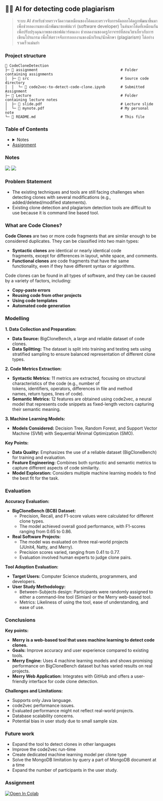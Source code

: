<h2 id="codeclonedetection">
    🕵🏼 AI for detecting code plagiarism
</h2>

> ระบบ AI สำหรับช่วยตรวจวัดความเหมือนของโค้ดและตรวจจับการคัดลอกโค้ดถูกพัฒนาขึ้นมาเพื่อช่วยลดงานของนักพัฒนาซอฟต์แวร์ (software developer) ในค้นหาโค้ดที่เหมือนกัน เพื่อปรับปรุงคุณภาพของซอฟต์แวร์ตนเอง ช่วยลดงานของครู/อาจารย์ที่สอนวิชาเกี่ยวกับการเขียนโปรแกรม เพื่อให้ตรวจจับการลอกงานของนักเรียน/นักศึกษา (plagiarism) ได้อย่างรวดเร็วแม่นยำ

### Project structure

```plaintext
📂 CodeCloneDetection
├─ 📂 assignment                                      # Folder containing assignments
│  ├─ 📂 src                                          # Source code directory
│  │  └─ 📄 code2vec-to-detect-code-clone.ipynb       # Submitted Assignment
├─ 📂 Lecture                                         # Folder containing lecture notes
│  ├─ 📄 slide.pdf                                    # Lecture slide
│  └─ 📄 mynote.pdf                                   # My personal note
└─ 📄 README.md                                       # This file
```

### Table of Contents

<ul>
  <li>
  <details>
    <summary>Notes</summary>
    <ul>
      <li>
       <a href="#problem-statement">Problem Statement</a>
      </li>
      <li><a href="#what-are-code-clones">What are Code Clones?</a></li>
      <li><a href="#modeling">Modeling</a></li>
      <li><a href="#evaluation">evaluation</a></li>
      <li><a href="#conclusions">Conclusions</a></li>
      <li><a href="#future-work">Future Work</a></li>
    </ul>
  </details>
  </li>
  <li>
   <a href="#assignment">
    Assignment
    </a>
  </li>
</ul>

### Notes
[<img src="https://img.shields.io/badge/view%20in%20notion-grey?style=for-the-badge&logo=notion" />](https://xinnypie.notion.site/AI-for-detecting-code-plagiarism-d6da4d5671f84e08b1595cb7d32da919?pvs=4) [<img src="https://img.shields.io/badge/view%20in%20pdf-grey?style=for-the-badge&logo=github" />](./lecture/file/mynote.pdf)


### Problem Statement

- The existing techniques and tools are still facing challenges when detecting
clones with several modifications (e.g., added/deleted/modified statements).
- Existing clone detection and plagiarism detection tools are difficult to use
because it is command line based tool.

### What are Code Clones?

**Code Clones** are two or more code fragments that are similar enough to be considered duplicates. They can be classified into two main types:

- **Syntactic clones** are identical or nearly identical code fragments, except for differences in layout, white space, and comments.
- **Functional clones** are code fragments that have the same functionality, even if they have different syntax or algorithms.

Code clones can be found in all types of software, and they can be caused by a variety of factors, including:

- **Copy-paste errors**
- **Reusing code from other projects**
- **Using code templates**
- **Automated code generation**

### Modelling

**1. Data Collection and Preparation:**

- **Data Source:** BigCloneBench, a large and reliable dataset of code clones.
- **Data Splitting:** The dataset is split into training and testing sets using stratified sampling to ensure balanced representation of different clone types.

**2. Code Metrics Extraction:**

- **Syntactic Metrics:** 11 metrics are extracted, focusing on structural characteristics of the code (e.g., number of tokens, identifiers, operators, differences in file and method names, return types, lines of code).
- **Semantic Metrics:** 12 features are obtained using code2vec, a neural model that represents code snippets as fixed-length vectors capturing their semantic meaning.

**3. Machine Learning Models:**

- **Models Considered:** Decision Tree, Random Forest, and Support Vector Machine (SVM) with Sequential Minimal Optimization (SMO).

**Key Points:**

- **Data Quality:** Emphasizes the use of a reliable dataset (BigCloneBench) for training and evaluation.
- **Feature Engineering:** Combines both syntactic and semantic metrics to capture different aspects of code similarity.
- **Model Exploration:** Considers multiple machine learning models to find the best fit for the task.

### Evaluation

**Accuracy Evaluation:**

- **BigCloneBench (BCB) Dataset:**
    - Precision, Recall, and F1-score values were calculated for different clone types.
    - The model achieved overall good performance, with F1-scores ranging from 0.65 to 0.86.
- **Real Software Projects:**
    - The model was evaluated on three real-world projects (JUnit4, Natty, and Merry).
    - Precision scores varied, ranging from 0.41 to 0.77.
    - Evaluation involved human experts to judge clone pairs.

**Tool Adoption Evaluation:**

- **Target Users:** Computer Science students, programmers, and developers.
- **User Study Methodology:**
    - Between-Subjects design: Participants were randomly assigned to either a command-line tool (Simian) or the Merry web-based tool.
    - Metrics: Likeliness of using the tool, ease of understanding, and ease of use.

### Conclusions

**Key points:**

- **Merry is a web-based tool that uses machine learning to detect code clones.**
- **Goals:** Improve accuracy and user experience compared to existing tools.
- **Merry Engine:** Uses 4 machine learning models and shows promising performance on BigCloneBench dataset but has varied results on real projects.
- **Merry Web Application:** Integrates with GitHub and offers a user-friendly interface for code clone detection.

**Challenges and Limitations:**

- Supports only Java language.
- code2vec performance issues.
- Evaluated performance might not reflect real-world projects.
- Database scalability concerns.
- Potential bias in user study due to small sample size.

### Future work

- Expand the tool to detect clones in other languages
- Improve the code2vec run-time
- Create dedicated machine learning model per clone type
- Solve the MongoDB limitation by query a part of MongoDB document at
a time
- Expand the number of participants in the user study.

### Assignment

<a target="_blank" href="https://colab.research.google.com/github/xinnypie/pmb-u-ai/blob/master/CodeCloneDetection/assignment/src/code2vec-to-detect-code-clone.ipynb">
  <img src="https://colab.research.google.com/assets/colab-badge.svg" alt="Open In Colab"/>
</a>
